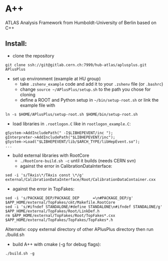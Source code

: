 A++ 
====

ATLAS Analysis Framework from Humboldt-University of Berlin based on C++

Install:
--------

- clone the repository
```
git clone ssh://git@gitlab.cern.ch:7999/hub-atlas/aplusplus.git APlusPlus
```
- set up environment (example at HU group)
  - take `.zshenv_example` code and add it to your `.zshenv` file (or `.bashrc`)
  - change `source ~/APlusPlus/setup.sh` to the path you chose for cloning
  - define a ROOT and Python setup in `~/bin/setup-root.sh` or link the example file with
```
ln -s $HOME/APlusPlus/setup-root.sh $HOME/bin/setup-root.sh
```
  - load libraries in `.rootlogon.C` like in `rootlogon_example.C`:
```
gSystem->AddIncludePath(" -I$LIBHEPEVENT/inc ");
gInterpreter->AddIncludePath("$LIBHEPEVENT/inc");
gSystem->Load("$LIBHEPEVENT/lib/$ARCH_TYPE/libHepEvent.so");
...
```
- build external libraries with RootCore
  - `./RootCore-build.sh -c` until it builds (needs CERN svn)
  - against the error in CalibrationDataInterface:
```
sed -i 's/TAxis\*/TAxis const \*/g' external/CalibrationDataInterface/Root/CalibrationDataContainer.cxx
```
  - against the error in TopFakes:
```
sed -i 's/PACKAGE_DEP/PACKAGE_DEP      =\n#PACKAGE_DEP/g' $APP_HOME/external/TopFakes/cmt/Makefile.RootCore
sed -i 's/#ifndef STANDALONE/#define STANDALONE\n#ifndef STANDALONE/g' $APP_HOME/external/TopFakes/Root/LinkDef.h
rm $APP_HOME/external/TopFakes/Root/TopFakes*.cxx $APP_HOME/external/TopFakes/TopFakes/TopFakes*.h
```
Alternativ: copy external directory of other APlusPlus directory then run ./build.sh


- build A++ with cmake (-g for debug flags):
```
./build.sh -g
```
